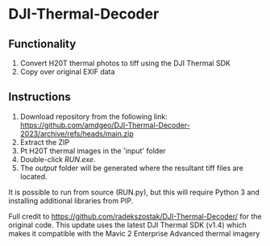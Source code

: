 # DJI-Thermal-Decoder
## Functionality
1. Convert H20T thermal photos to tiff using the DJI Thermal SDK
2. Copy over original EXIF data

## Instructions
1. Download repository from the following link: https://github.com/amdgeo/DJI-Thermal-Decoder-2023/archive/refs/heads/main.zip
2. Extract the ZIP
3. Pt H20T thermal images in the 'input' folder
4. Double-click _RUN.exe_.
5. The _output_ folder will be generated where the resultant tiff files are located.

 It is possible to run from source (RUN.py), but this will require Python 3 and installing additional libraries from PIP.
 
 Full credit to https://github.com/radekszostak/DJI-Thermal-Decoder/ for the original code. This update uses the latest DJI Thermal SDK (v1.4) which makes it compatible with the Mavic 2 Enterprise Advanced thermal imagery

